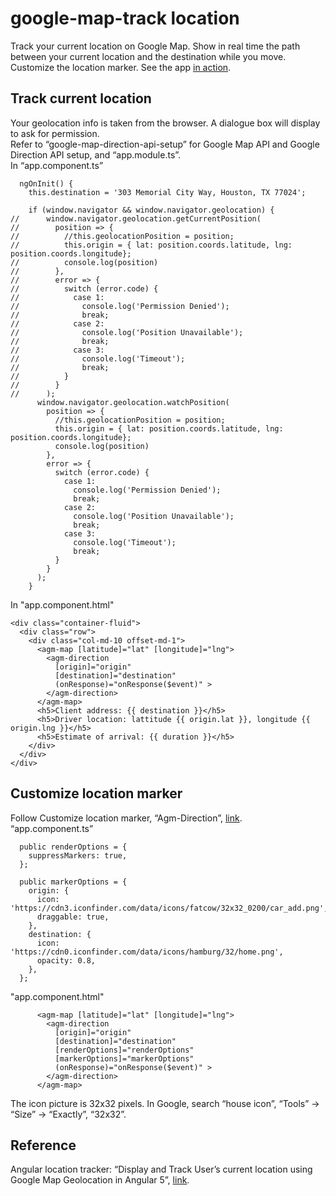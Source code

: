# google-map-track location
Track your current location on Google Map. Show in real time the path between your current location and the destination while you move. Customize the location marker. See the app [in action](https://map-track-location.firebaseapp.com/).

## Track current location
Your geolocation info is taken from the browser. A dialogue box will display to ask for permission. \
Refer to “google-map-direction-api-setup” for Google Map API and Google Direction API setup, and “app.module.ts”. \
In “app.component.ts”

```
  ngOnInit() {
    this.destination = '303 Memorial City Way, Houston, TX 77024';

    if (window.navigator && window.navigator.geolocation) {
//      window.navigator.geolocation.getCurrentPosition(
//        position => {
//          //this.geolocationPosition = position;
//          this.origin = { lat: position.coords.latitude, lng: position.coords.longitude};
//          console.log(position)
//        },
//        error => {
//          switch (error.code) {
//            case 1:
//              console.log('Permission Denied');
//              break;
//            case 2:
//              console.log('Position Unavailable');
//              break;
//            case 3:
//              console.log('Timeout');
//              break;
//          }
//        }
//      );
      window.navigator.geolocation.watchPosition(
        position => {
          //this.geolocationPosition = position;
          this.origin = { lat: position.coords.latitude, lng: position.coords.longitude};
          console.log(position)
        },
        error => {
          switch (error.code) {
            case 1:
              console.log('Permission Denied');
              break;
            case 2:
              console.log('Position Unavailable');
              break;
            case 3:
              console.log('Timeout');
              break;
          }
        }
      );
    }
```
In "app.component.html"
```
<div class="container-fluid">
  <div class="row">
    <div class="col-md-10 offset-md-1">
      <agm-map [latitude]="lat" [longitude]="lng">
        <agm-direction
          [origin]="origin"
          [destination]="destination"
          (onResponse)="onResponse($event)" >
        </agm-direction>
      </agm-map>
      <h5>Client address: {{ destination }}</h5>
      <h5>Driver location: lattitude {{ origin.lat }}, longitude {{ origin.lng }}</h5>
      <h5>Estimate of arrival: {{ duration }}</h5>
    </div>
  </div>
</div>
```
## Customize location marker
Follow Customize location marker, “Agm-Direction”, [link](https://robby570.tw/Agm-Direction-Docs/source/featured/marker.html).\
“app.component.ts”
```
  public renderOptions = {
    suppressMarkers: true,
  };

  public markerOptions = {
    origin: {
      icon: 'https://cdn3.iconfinder.com/data/icons/fatcow/32x32_0200/car_add.png',
      draggable: true,
    },
    destination: {
      icon: 'https://cdn0.iconfinder.com/data/icons/hamburg/32/home.png',
      opacity: 0.8,
    },
  };
```
"app.component.html"
```
      <agm-map [latitude]="lat" [longitude]="lng">
        <agm-direction
          [origin]="origin"
          [destination]="destination"
          [renderOptions]="renderOptions"
          [markerOptions]="markerOptions"
          (onResponse)="onResponse($event)" >
        </agm-direction>
      </agm-map>
```
The icon picture is 32x32 pixels. In Google, search “house icon”, “Tools” -> “Size” -> “Exactly”, “32x32”.

## Reference
Angular location tracker: “Display and Track User’s current location using Google Map Geolocation in Angular 5”, [link](https://medium.com/@balramchavan/display-and-track-users-current-location-using-google-map-geolocation-in-angular-5-c259ec801d58).
